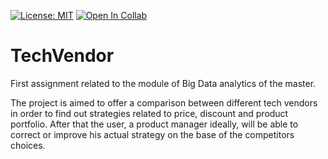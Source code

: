 [![License: MIT](https://img.shields.io/badge/License-MIT-yellow.svg)](https://opensource.org/licenses/MIT)
[![Open In Collab](https://colab.research.google.com/assets/colab-badge.svg)](https://colab.research.google.com/github/Naereen/badges)
# TechVendor
First assignment related to the module of Big Data analytics of the master.

The project is aimed to offer a comparison between different tech vendors in order to find out strategies related to price, discount and product portfolio.
After that the user, a product manager ideally, will be able to correct or improve his actual strategy on the base of the competitors choices.
